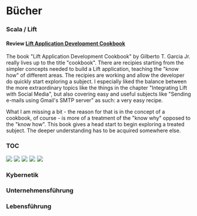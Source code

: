 # Bücher

### Scala / Lift

#### Review [Lift Application Development Cookbook](http://www.packtpub.com/lift-application-development-cookbook/book)

The book "Lift Application Development Cookbook" by Gilberto T. Garcia Jr. really lives up to the title "cookbook".
There are recipies starting from the simpler concepts needed to build a Lift application, teaching the "know how" of different areas.
The recipies are working and allow the developer do quickly start exploring a subject. I especially liked the balance between the more extraordinary topics like
the things in the chapter "Integrating Lift with Social Media", but also covering easy and useful subjects like "Sending e-mails using Gmail's SMTP server" as such: a
very easy recipe.

What I am missing a bit - the reason for that is in the concept of a cookbook, of course - is more of a treatment of the "know why" opposed to the "know how".
This book gives a head start to begin exploring a treated subject. The deeper understanding has to be acquired somewhere else.



### TOC
<a href="http://www.amazon.de/gp/product/B002LHRM2O/ref=as_li_ss_il?ie=UTF8&camp=1638&creative=19454&creativeASIN=B002LHRM2O&linkCode=as2&tag=analyseexpert-21"><img border="0" src="http://ws.assoc-amazon.de/widgets/q?_encoding=UTF8&ASIN=B002LHRM2O&Format=_SL160_&ID=AsinImage&MarketPlace=DE&ServiceVersion=20070822&WS=1&tag=analyseexpert-21" ></a><img src="http://www.assoc-amazon.de/e/ir?t=analyseexpert-21&l=as2&o=3&a=B002LHRM2O" width="1" height="1" border="0" alt="" style="border:none !important; margin:0px !important;" />
<a href="http://www.amazon.de/gp/product/0884271153/ref=as_li_ss_il?ie=UTF8&camp=1638&creative=19454&creativeASIN=0884271153&linkCode=as2&tag=analyseexpert-21"><img border="0" src="http://ws.assoc-amazon.de/widgets/q?_encoding=UTF8&ASIN=0884271153&Format=_SL160_&ID=AsinImage&MarketPlace=DE&ServiceVersion=20070822&WS=1&tag=analyseexpert-21" ></a><img src="http://www.assoc-amazon.de/e/ir?t=analyseexpert-21&l=as2&o=3&a=0884271153" width="1" height="1" border="0" alt="" style="border:none !important; margin:0px !important;" />
<a href="http://www.amazon.de/gp/product/0884271706/ref=as_li_ss_il?ie=UTF8&camp=1638&creative=19454&creativeASIN=0884271706&linkCode=as2&tag=analyseexpert-21"><img border="0" src="http://ws.assoc-amazon.de/widgets/q?_encoding=UTF8&ASIN=0884271706&Format=_SL160_&ID=AsinImage&MarketPlace=DE&ServiceVersion=20070822&WS=1&tag=analyseexpert-21" ></a><img src="http://www.assoc-amazon.de/e/ir?t=analyseexpert-21&l=as2&o=3&a=0884271706" width="1" height="1" border="0" alt="" style="border:none !important; margin:0px !important;" />
<a href="http://www.amazon.de/gp/product/0884271927/ref=as_li_ss_il?ie=UTF8&camp=1638&creative=19454&creativeASIN=0884271927&linkCode=as2&tag=analyseexpert-21"><img border="0" src="http://ws.assoc-amazon.de/widgets/q?_encoding=UTF8&ASIN=0884271927&Format=_SL160_&ID=AsinImage&MarketPlace=DE&ServiceVersion=20070822&WS=1&tag=analyseexpert-21" ></a><img src="http://www.assoc-amazon.de/e/ir?t=analyseexpert-21&l=as2&o=3&a=0884271927" width="1" height="1" border="0" alt="" style="border:none !important; margin:0px !important;" />
<a href="http://www.amazon.de/gp/product/B007L9887U/ref=as_li_ss_il?ie=UTF8&camp=1638&creative=19454&creativeASIN=B007L9887U&linkCode=as2&tag=analyseexpert-21"><img border="0" src="http://ws.assoc-amazon.de/widgets/q?_encoding=UTF8&ASIN=B007L9887U&Format=_SL160_&ID=AsinImage&MarketPlace=DE&ServiceVersion=20070822&WS=1&tag=analyseexpert-21" ></a><img src="http://www.assoc-amazon.de/e/ir?t=analyseexpert-21&l=as2&o=3&a=B007L9887U" width="1" height="1" border="0" alt="" style="border:none !important; margin:0px !important;" />


### Kybernetik

### Unternehmensführung

### Lebensführung




[menu: Bücher]: /
